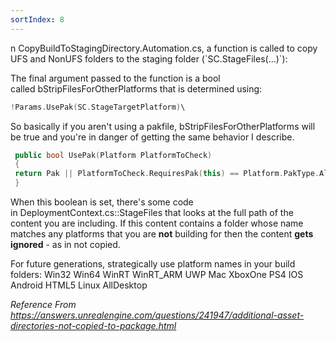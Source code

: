 ```yaml
---
sortIndex: 8
---
```


n CopyBuildToStagingDirectory.Automation.cs, a function is called to copy UFS and NonUFS folders to the staging folder (\`SC.StageFiles(...)\`):

The final argument passed to the function is a bool called bStripFilesForOtherPlatforms that is determined using:

```cpp
!Params.UsePak(SC.StageTargetPlatform)\
```

So basically if you aren't using a pakfile, bStripFilesForOtherPlatforms will be true and you're in danger of getting the same behavior I describe.

```cpp
 public bool UsePak(Platform PlatformToCheck)
 {
 return Pak || PlatformToCheck.RequiresPak(this) == Platform.PakType.Always;
 }
```

When this boolean is set, there's some code in DeploymentContext.cs::StageFiles that looks at the full path of the content you are including. If this content contains a folder whose name matches any platforms that you are **not** building for then the content **gets ignored** - as in not copied.

For future generations, strategically use platform names in your build folders: Win32 Win64 WinRT WinRT_ARM UWP Mac XboxOne PS4 IOS Android HTML5 Linux AllDesktop

*Reference From <https://answers.unrealengine.com/questions/241947/additional-asset-directories-not-copied-to-package.html>*
